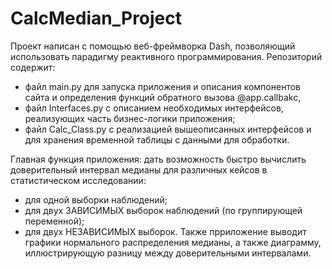 # CalcMedian_Project
Проект написан c помощью веб-фреймворка Dash, позволяющий использовать парадигму реактивного программирования.
Репозиторий содержит:
 - файл main.py для запуска приложения и описания компонентов сайта и определения функций обратного вызова @app.callbakc,
 - файл Interfaces.py c описанием необходимых интерфейсов, реализующих часть бизнес-логики приложения;
 - файл Calc_Class.py с реализацией вышеописанных интерфейсов и для хранения временной таблицы с данными для обработки.

Главная функция приложения: дать возможность быстро вычислить доверительный интервал медианы для различных кейсов в статистическом исследовании:
 - для одной выборки наблюдений;
 - для двух ЗАВИСИМЫХ выборок наблюдений (по группирующей переменной);
 - для двух НЕЗАВИСИМЫХ выборок.
Также прриложение выводит графики нормального распределения медианы, а также диаграмму, иллюстрирующую разницу между доверительными интервалами.

